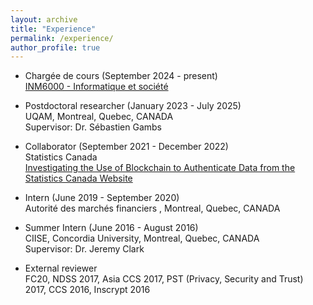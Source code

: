 ```yaml
---
layout: archive
title: "Experience"
permalink: /experience/
author_profile: true
---
```

* Chargée de cours (September 2024 - present) <br/>
[INM6000 - Informatique et société](https://info.uqam.ca/plan_cours/Automne%202024/INM6000.html) <br/>

* Postdoctoral researcher (January 2023 - July 2025) <br/>
UQAM, Montreal, Quebec, CANADA <br/>
Supervisor: Dr. Sébastien Gambs

* Collaborator (September 2021 - December 2022) <br/>
Statistics Canada <br/>
[Investigating the Use of Blockchain to Authenticate Data from the Statistics Canada Website](https://www150.statcan.gc.ca/n1/pub/11-633-x/11-633-x2022007-eng.htm)


* Intern (June 2019 - September 2020) <br/> 
Autorité des marchés financiers , Montreal, Quebec, CANADA

* Summer Intern (June 2016 - August 2016) <br/> 
CIISE, Concordia University, Montreal, Quebec, CANADA <br/> 
Supervisor: Dr. Jeremy Clark <br/> 

* External reviewer <br/> 
FC20, NDSS 2017, Asia CCS 2017, PST (Privacy, Security and Trust) 2017, CCS 2016, Inscrypt 2016


